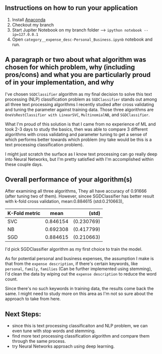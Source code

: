 
## Instructions on how to run your application
1. Install [Anaconda](https://www.anaconda.com/)
2. Checkout my branch
3. Start Jupiter Notebook on my branch folder --> `ipython notebook --ip=127.0.0.1`
4. Open `category__expense_desc-Personal_Business.ipynb` notebook and run.


## A paragraph or two about what algorithm was chosen for which problem, why (including pros/cons) and what you are particularly proud of in your implementation, and why
I've chosen `SGDClassifier` algorithm as my final decision to solve this text processing (NLP) classification problem as `SGDClassifier` stands out among all three text processing algorithms I recently studied after cross validating and tuning the parameter against training data. Those three algorithms are `OneVsRestClassifier with LinearSVC`, `MultinomialNB`, and `SGDClassifier`. 

What I'm proud of this solution is that I came from no experience of ML and took 2-3 days to study the basics, then was able to compare 3 different algorithms with cross validating and parameter tuning to get a sense of which performs better towards which problem (my take would be this is a text processing classification problem). 

I might just scratch the surface as I know text processing can go really deep into Neural Networks, but I'm pretty satisfied with I'm accomplished within these couple days.


## Overall performance of your algorithm(s)
After examining all three algorithms, They all have accuracy of 0.91666 (after tuning two of them).
However, sincee SGDClassifier has better result with k-fold cross validation, mean:0.884615 (std:0.210663),

| K-Fold metric        | mean           | (std)  |
| ------------- |:-------------:| -----:|
| SVC      | 0.846154  | (0.230769) |
| NB      | 0.692308       |   (0.417799) |
| SGD | 0.884615       |    (0.210663) |


I'd pick SGDClassifier algorithm as my first choice to train the model.


As for potential personal and business expenses, the assumption I make is that from the `expense description`, if there's certain keywords, like `personal`, `family`, `families` (Can be further implemented using stemming), I'd clean the data by wiping out the `expense description` to reduce the word count.

Since there's no such keywords in training data, the results come back the same. I might need to study more on this area as I'm not so sure about the approach to take from here.


## Next Steps:
  - since this is text processing classificaiton and NLP problem, we can even tune with stop words and stemming.
  - find more text processing classification algorithm and compare them through the same process.
  - try Neural Networks approach using deep learning.